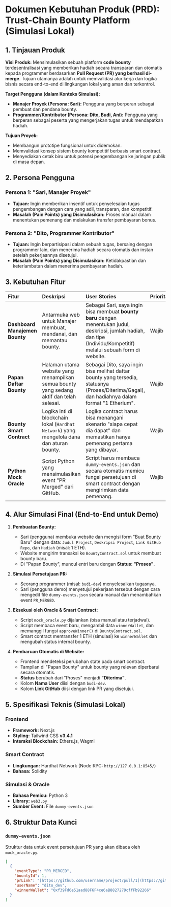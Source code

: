 # Dokumen Kebutuhan Produk (PRD): Trust-Chain Bounty Platform (Simulasi Lokal)

## 1. Tinjauan Produk

**Visi Produk:** Mensimulasikan sebuah platform **code bounty** terdesentralisasi yang memberikan hadiah secara transparan dan otomatis kepada programmer berdasarkan **Pull Request (PR) yang berhasil di-merge**. Tujuan utamanya adalah untuk memvalidasi alur kerja dan logika bisnis secara end-to-end di lingkungan lokal yang aman dan terkontrol.

**Target Pengguna (dalam Konteks Simulasi):**
* **Manajer Proyek (Persona: Sari):** Pengguna yang berperan sebagai pembuat dan pendana bounty.
* **Programmer/Kontributor (Persona: Dito, Budi, Ani):** Pengguna yang berperan sebagai peserta yang mengerjakan tugas untuk mendapatkan hadiah.

**Tujuan Proyek:**
* Membangun prototipe fungsional untuk didemokan.
* Memvalidasi konsep sistem bounty kompetitif berbasis smart contract.
* Menyediakan cetak biru untuk potensi pengembangan ke jaringan publik di masa depan.

## 2. Persona Pengguna

### Persona 1: "Sari, Manajer Proyek"
-   **Tujuan:** Ingin memberikan insentif untuk penyelesaian tugas pengembangan dengan cara yang adil, transparan, dan kompetitif.
-   **Masalah (Pain Points) yang Disimulasikan:** Proses manual dalam menentukan pemenang dan melakukan transfer pembayaran bonus.

### Persona 2: "Dito, Programmer Kontributor"
-   **Tujuan:** Ingin berpartisipasi dalam sebuah tugas, bersaing dengan programmer lain, dan menerima hadiah secara otomatis dan instan setelah pekerjaannya disetujui.
-   **Masalah (Pain Points) yang Disimulasikan:** Ketidakpastian dan keterlambatan dalam menerima pembayaran hadiah.

## 3. Kebutuhan Fitur

| Fitur | Deskripsi | User Stories | Prioritas |
| :--- | :--- | :--- | :--- |
| **Dashboard Manajemen Bounty** | Antarmuka web untuk Manajer membuat, mendanai, dan memantau bounty. | Sebagai Sari, saya ingin bisa membuat **bounty baru** dengan menentukan judul, deskripsi, jumlah hadiah, dan tipe (Individu/Kompetitif) melalui sebuah form di website. | Wajib |
| **Papan Daftar Bounty** | Halaman utama website yang menampilkan semua bounty yang sedang aktif dan telah selesai. | Sebagai Dito, saya ingin bisa melihat daftar bounty yang tersedia, statusnya (Proses/Diterima/Gagal), dan hadiahnya dalam format "1 Etherium". | Wajib |
| **Bounty Smart Contract** | Logika inti di blockchain lokal (`Hardhat Network`) yang mengelola dana dan aturan bounty. | Logika contract harus bisa menangani skenario "siapa cepat dia dapat" dan memastikan hanya pemenang pertama yang dibayar. | Wajib |
| **Python Mock Oracle** | Script Python yang mensimulasikan event "PR Merged" dari GitHub. | Script harus membaca `dummy-events.json` dan secara otomatis memicu fungsi persetujuan di smart contract dengan mengirimkan data pemenang. | Wajib |

## 4. Alur Simulasi Final (End-to-End untuk Demo)

1.  **Pembuatan Bounty:**
    * Sari (pengguna) membuka website dan mengisi form "Buat Bounty Baru" dengan data: `Judul Project`, `Deskripsi Project`, `Link GitHub Repo`, dan `Hadiah` (misal: 1 ETH).
    * Website mengirim transaksi ke `BountyContract.sol` untuk membuat bounty baru.
    * Di "Papan Bounty", muncul entri baru dengan **Status: "Proses"**.

2.  **Simulasi Persetujuan PR:**
    * Seorang programmer (misal: `budi-dev`) menyelesaikan tugasnya.
    * Sari (pengguna demo) menyetujui pekerjaan tersebut dengan cara mengedit file `dummy-events.json` secara manual dan menambahkan event `PR_MERGED`.

3.  **Eksekusi oleh Oracle & Smart Contract:**
    * Script `mock_oracle.py` dijalankan (bisa manual atau terjadwal).
    * Script membaca event baru, mengambil data `winnerWallet`, dan memanggil fungsi `approveWinner()` di `BountyContract.sol`.
    * Smart contract mentransfer 1 ETH (simulasi) ke `winnerWallet` dan mengubah status internal bounty.

4.  **Pembaruan Otomatis di Website:**
    * Frontend mendeteksi perubahan state pada smart contract.
    * Tampilan di "Papan Bounty" untuk bounty yang relevan diperbarui secara otomatis.
    * **Status** berubah dari "Proses" menjadi **"Diterima"**.
    * Kolom **Nama User** diisi dengan `budi-dev`.
    * Kolom **Link GitHub** diisi dengan link PR yang disetujui.

## 5. Spesifikasi Teknis (Simulasi Lokal)

### Frontend
-   **Framework:** Next.js
-   **Styling:** Tailwind CSS **v3.4.1**
-   **Interaksi Blockchain:** Ethers.js, Wagmi

### Smart Contract
-   **Lingkungan:** Hardhat Network (Node RPC: `http://127.0.0.1:8545/`)
-   **Bahasa:** Solidity

### Simulasi & Oracle
-   **Bahasa Pemicu:** Python 3
-   **Library:** `web3.py`
-   **Sumber Event:** File `dummy-events.json`

## 6. Struktur Data Kunci

### `dummy-events.json`
Struktur data untuk event persetujuan PR yang akan dibaca oleh `mock_oracle.py`.
```json
[
  {
    "eventType": "PR_MERGED",
    "bountyId": 1,
    "prLink": "[https://github.com/username/project/pull/1](https://github.com/username/project/pull/1)",
    "userName": "dito_dev",
    "winnerWallet": "0xf39Fd6e51aad88F6F4ce6aB8827279cffFb92266"
  }
]